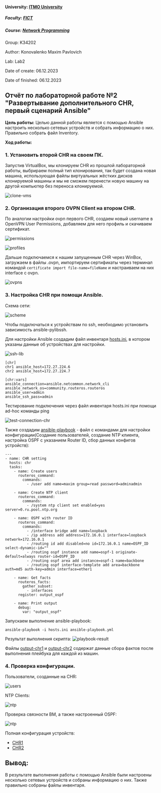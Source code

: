 #### University: [ITMO University](https://itmo.ru/ru/)

##### Faculty: [FICT](https://fict.itmo.ru)

##### Course: [Network Programming](https://itmo-ict-faculty.github.io/network-programming/)

Group: K34202

Author: Konovalenko Maxim Pavlovich

Lab: Lab2

Date of create: 06.12.2023

Date of finished: 06.12.2023

## Отчёт по лабораторной работе №2 "Развертывание дополнительного CHR, первый сценарий Ansible"

**Цель работы:** Целью данной работы является c помощью Ansible настроить несколько сетевых устройств и собрать информацию о них. Правильно собрать файл Inventory.

**Ход работы:**

### 1. Установить второй CHR на своем ПК.

Запустив VirtualBox, мы клонируем CHR из прошлой лабораторной работы, выбрираем полный тип клонирования, так будет создана новая машина, использующая файлы виртуальных жёстких дисков клонируемой машины и мы не сможем перенести новую машину на другой компьютер без переноса клонируемой.

![clone-vms](img/vms.png)

### 2. Организация второго OVPN Client на втором CHR.

По аналогии настройки ovpn первого CHR, создаем новый username в OpenVPN User Permissions, добавляем для него профиль и скачиваем сертификат.

![permissions](img/user-permissions.png)

![profiles](img/certificates.png)

Дальше подключаемся к нашим запущенным CHR через WinBox, загружаем в файлы .ovpn, импортируем сертификаты через терминал командой <code>certificate import file-name=fileName</code> и настраиваем на них interface с ovpn.

![ovpns](img/ovpn-chrs.png)

### 3. Настройка CHR при помощи Ansible.

Схема сети:

![scheme](img/lab2-scheme.png)

Чтобы подключаться к устройствам по ssh, необходимо установить зависимость ansible-pylibssh.

Для настройки Ansible создадим файл инвентаря [hosts.ini](config/hosts.ini), в котором указаны данные об устройствах для настройки.

![ssh-lib](img/ssh-lib.png)

```
[chr]
chr1 ansible_host=172.27.224.6
chr2 ansible_host=172.27.224.7

[chr:vars]
ansible_connection=ansible.netcommon.network_cli
ansible_network_os=community.routeros.routeros
ansible_user=admin
ansible_ssh_pass=admin
```

Тестирование подключения через файл инвентаря hosts.ini при помощи ad-hoc команды ping

![test-connection-chr](img/test-connection.png)

Также создадим [ansible-playbook](config/ansible-playbook.yml) - файл с командами для настройки конфигурации(Создание пользователей, создание NTP клиента, настройка OSPF с указанием Router ID, сбор данных конфигов устройств):

```
---
- name: CHR setting
  hosts: chr
  tasks:
    - name: Create users
      routeros_command:
        commands:
          - /user add name=maxim group=read password=adminadmin

    - name: Create NTP client
      routeros_command:
        commands:
          - /system ntp client set enabled=yes server=0.ru.pool.ntp.org

    - name: OSPF with router ID
      routeros_command:
        commands:
          - /interface bridge add name=loopback
          - /ip address add address=172.16.0.1 interface=loopback network=172.16.0.1
          - /routing id add disabled=no id=172.16.0.1 name=OSPF_ID select-dynamic-id=""
          - /routing ospf instance add name=ospf-1 originate-default=always router-id=OSPF_ID
          - /routing ospf area add instance=ospf-1 name=backbone
          - /routing ospf interface-template add area=backbone auth=md5 auth-key=admin interface=ether1

    - name: Get facts
      routeros_facts:
        gather_subset:
          - interfaces
      register: output_ospf

    - name: Print output
      debug:
        var: "output_ospf"

```

Запускаем выполнение ansible-playbook:

```
ansible-playbook -i hosts.ini ansible-playbook.yml
```

Результат выполнения скрипта:
![playbook-result](img/playbook-result.png)

Файлы [output-chr1](config/output_chr1.txt) и [output-chr2](config/output_chr2.txt) содержат данные сбора фактов после выполнения плейбука для каждой из машин.

### 4. Проверка конфигурации.

Пользователи, созданные на CHR:

![users](img/users.png)

NTP Clients:

![ntp](img/ntp.jpg)

Проверка связности ВМ, а также настроенный OSPF:

![ntp](img/ospf+ip.png)

Полная конфигурация устройств:

- [CHR1](config/exp1.rsc)
- [CHR2](config/exp2.rsc)

## Вывод:

В результате выполнения работы c помощью Ansible были настроены несколько сетевых устройств и собраны информацию о них. Также правильно собраны файлы инвентаря.
